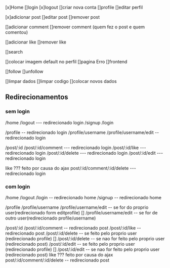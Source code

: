 [x]Home 
[]login
[x]logout
[]criar nova conta
[]profile
[]editar perfil

[x]adicionar post 
[]editar post 
[]remover post

[]adicionar comment
[]remover comment (quem fez o post e quem comentou)

[]adicionar like
[]remover like 

[]search 

[]colocar imagem default no perfil
[]pagina Erro
[]frontend

[]follow 
[]unfollow

[]limpar dados
[]limpar codigo
[]colocar novos dados 



## Redirecionamentos 
### sem login
/home
/logout --- redirecionado login
/signup
/login

/profile -- redirecionado login
/profile/username
/profile/username/edit -- redirecionado login

/post/:id
/post/:id/comment --- redirecionado login
/post/:id/like --- redirecionado login
/post/:id/delete --- redirecionado login
/post/:id/edit --- redirecionado login

like ??? feito por causa do ajax
post/:id/comment/:id/delete --- redirecionado login



### com login
/home
/logout 
/login -- redirecionado home
/signup -- redirecionado home

/profile
/profile/username 
/profile/username/edit -- se for do proprio user(redirecionado form editprofile)
[] /profile/username/edit -- se for de outro user(redirecionado profile/username)

/post/:id
/post/:id/comment -- redirecionado post
/post/:id/like -- redirecionado post
/post/:id/delete -- se feito pelo proprio user (redirecionado profile) 
[] /post/:id/delete -- se nao for feito pelo proprio user (redirecionado post)
/post/:id/edit -- se feito pelo proprio user (redirecionado profile)
[] /post/:id/edit -- se nao for feito pelo proprio user (redirecionado post)
like ??? feito por causa do ajax
post/:id/comment/:id/delete -- redirecionado post

